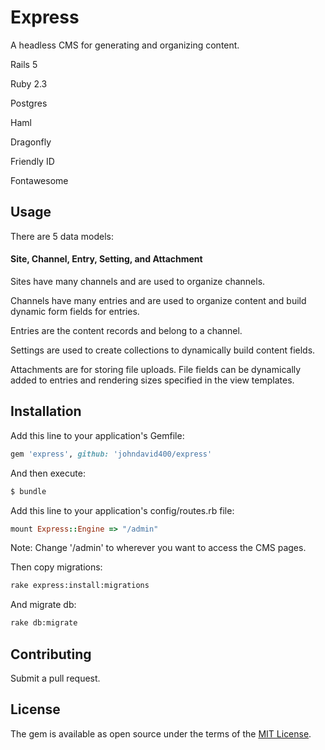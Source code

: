 # Express
A headless CMS for generating and organizing content.

Rails 5

Ruby 2.3

Postgres

Haml

Dragonfly

Friendly ID

Fontawesome

## Usage

There are 5 data models:

#### Site, Channel, Entry, Setting, and Attachment

Sites have many channels and are used to organize channels.

Channels have many entries and are used to organize content and build dynamic form fields for entries.

Entries are the content records and belong to a channel.

Settings are used to create collections to dynamically build content fields.

Attachments are for storing file uploads. File fields can be dynamically added to entries and rendering sizes specified in the view templates.


## Installation
Add this line to your application's Gemfile:

```ruby
gem 'express', github: 'johndavid400/express'
```

And then execute:
```bash
$ bundle
```

Add this line to your application's config/routes.rb file:


```ruby
mount Express::Engine => "/admin"
```

Note: Change '/admin' to wherever you want to access the CMS pages.

Then copy migrations:
```bash
rake express:install:migrations
```

And migrate db:
```bash
rake db:migrate
```


## Contributing
Submit a pull request.

## License
The gem is available as open source under the terms of the [MIT License](http://opensource.org/licenses/MIT).
